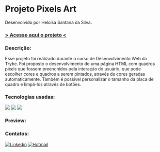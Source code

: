 # Projeto Pixels Art

Desenvolvido por Heloísa Santana da Silva.

<h3><a href="https://heloisasantana.github.io/pixels-art/"> > Acesse aqui o projeto < </a></h3>

<h3>Descrição:</h3>

Esse projeto foi realizado durante o curso de Desenvolvimento Web da Trybe. Foi proposto o desenvolvimento de uma página HTML com quadros pixels que fossem preenchidos pela interação do usuário, que pode escolher cores e quadros a serem pintados, através de cores geradas automaticamente. Também é possível personalizar o tamanho da placa de quadro e limpá-los através de botões. 

<h3>Tecnologias usadas:</h3>
<div style="display: inline_block">
<img src="https://img.shields.io/badge/HTML5-E34F26?style=for-the-badge&logo=html5&logoColor=white" />
<img src="https://img.shields.io/badge/CSS3-1572B6?style=for-the-badge&logo=css3&logoColor=white" />
<img src="https://img.shields.io/badge/JavaScript-F7DF1E?style=for-the-badge&logo=javascript&logoColor=black" />
</div>

<h3>Preview:</h3>

### Contatos:

[![Linkedin](https://img.shields.io/badge/LinkedIn-0077B5?style=for-the-badge&logo=linkedin&logoColor=white)](https://www.linkedin.com/in/heloisa-santana-da-silva/) [![Hotmail](https://img.shields.io/badge/Microsoft_Outlook-0078D4?style=for-the-badge&logo=microsoft-outlook&logoColor=white)](mailto:heloisasantana.silva@hotmail.com)
